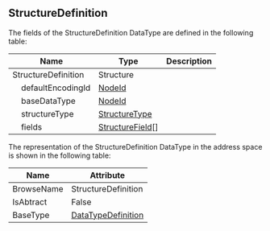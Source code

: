 <!-- datatype -->
## StructureDefinition
<!-- end of description -->
The fields of the StructureDefinition DataType are defined in the following table:  

|Name|Type|Description|
|---|---|---|
|StructureDefinition|Structure||
|&nbsp;&nbsp;&nbsp;&nbsp;defaultEncodingId|[NodeId](../../../Part3/DataTypes/NodeId/readme.md)||
|&nbsp;&nbsp;&nbsp;&nbsp;baseDataType|[NodeId](../../../Part3/DataTypes/NodeId/readme.md)||
|&nbsp;&nbsp;&nbsp;&nbsp;structureType|[StructureType](../../../Part3/DataTypes/StructureType/readme.md)||
|&nbsp;&nbsp;&nbsp;&nbsp;fields|[StructureField](../../../Part3/DataTypes/StructureField/readme.md)[]||

The representation of the StructureDefinition DataType in the address space is shown in the following table:  

|Name|Attribute|
|---|---|
|BrowseName|StructureDefinition|
|IsAbtract|False|
|BaseType|[DataTypeDefinition](../../../Part3/DataTypes/DataTypeDefinition/readme.md)|

